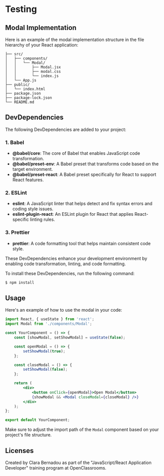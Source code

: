 # Testing

## Modal Implementation
Here is an example of the modal implementation structure in the file hierarchy of your React application:

``` 
├── src/
│   ├── components/
│   │   └── Modal/
│   │       ├── Modal.jsx
│   │       ├── modal.css
│   │       └── index.js
│   └── App.js
├── public/
│   └── index.html
├── package.json
├── package-lock.json
└── README.md

```

## DevDependencies
The following DevDependencies are added to your project:

### 1. Babel
- **@babel/core**: The core of Babel that enables JavaScript code transformation.
- **@babel/preset-env**: A Babel preset that transforms code based on the target environment.
- **@babel/preset-react**: A Babel preset specifically for React to support React features.

### 2. ESLint
- **eslint**: A JavaScript linter that helps detect and fix syntax errors and coding style issues.
- **eslint-plugin-react**: An ESLint plugin for React that applies React-specific linting rules.

### 3. Prettier
- **prettier**: A code formatting tool that helps maintain consistent code style.

These DevDependencies enhance your development environment by enabling code transformation, linting, and code formatting.

To install these DevDependencies, run the following command:

```bash
$ npm install
```

## Usage
Here's an example of how to use the modal in your code:

```jsx
import React, { useState } from 'react';
import Modal from './components/Modal';

const YourComponent = () => {
    const [showModal, setShowModal] = useState(false);

    const openModal = () => {
        setShowModal(true);
    };

    const closeModal = () => {
        setShowModal(false);
    };

    return (
        <div>
            <button onClick={openModal}>Open Modal</button>
            {showModal && <Modal closeModal={closeModal} />}
        </div>
    );
};

export default YourComponent;
```

Make sure to adjust the import path of the `Modal` component based on your project's file structure.

## Licenses
Created by Clara Bernadou as part of the "JavaScript/React Application Developer" training program at OpenClassrooms.